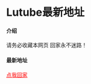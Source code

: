 # Lutube最新地址

#### 介绍
请务必收藏本网页 回家永不迷路！

#### 最新地址
<a href="https://4.dincoo.top" style="color:red;">点我回家</a>
